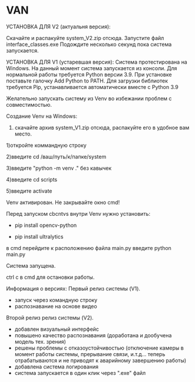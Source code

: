 # VAN

УСТАНОВКА ДЛЯ V2 (актуальня версия):

Скачайте и распакуйте system_V2.zip отсюда.
Запустите файл interface_classes.exe
Подождите несколько секунд пока система запускается.

УСТАНОВКА ДЛЯ V1 (устаревшая версия):
Система протестирована на Windows.
На данный момент система запускается из консоли. 
Для нормальной работы требуется Python версии 3.9. При установке поставьте галочку Add Python to PATH.
Для загрузки библиотек требуется Pip, устанавливается автоматически вместе с Python 3.9

Желательно запускать систему из Venv во избежании проблем с совместимостью.

Создание Venv на Windows:
  1) скачайте архив system_V1.zip отсюда, распакуйте его в удобное вам место.

  1)откройте коммандную строку
  
  2)введите сd /ваш/путь/к/папке/system
  
  3)введите "python -m venv ." без кавычек
  
  4)введите cd scripts

  5)введите activate

Venv активирован.
Не закрывайте окно cmd!

Перед запуском cbcntvs внутри Venv нужно установить: 

- pip install opencv-python
  
- pip install ultralytics

в cmd перейдите к расположению файла main.py
введите python main.py

Система запущена.

ctrl c в cmd для остановки работы.


Информация о версиях:
Первый релиз системы (V1). 
- запуск через командную строку
- распознавание на основе видео

Второй релиз релиз системы (V2).
- добавлен визуальный интерфейс 
- повышено качество распознавания (доработана и дообучена модель тех. зрения)
- решены проблемы с отказоустойчивостью (отключение камеры в момент работы системы, прерывание связи, и.т.д... теперь отрабатываются и не приводят к аварийному завершению работы)
- добавлена система логирования
- система запускается в один клик через ".exe" файл
